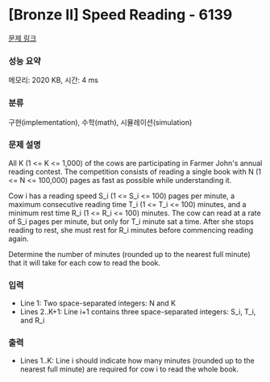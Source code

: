 # [Bronze II] Speed Reading - 6139 

[문제 링크](https://www.acmicpc.net/problem/6139) 

### 성능 요약

메모리: 2020 KB, 시간: 4 ms

### 분류

구현(implementation), 수학(math), 시뮬레이션(simulation)

### 문제 설명

<p>All K (1 <= K <= 1,000) of the cows are participating in Farmer John's annual reading contest. The competition consists of reading a single book with N (1 <= N <= 100,000) pages as fast as possible while understanding it.</p>

<p>Cow i has a reading speed S_i (1 <= S_i <= 100) pages per minute, a maximum consecutive reading time T_i (1 <= T_i <= 100) minutes, and a minimum rest time R_i (1 <= R_i <= 100) minutes.  The cow can read at a rate of S_i pages per minute, but only for T_i minute sat a time. After she stops reading to rest, she must rest for R_i minutes before commencing reading again.</p>

<p>Determine the number of minutes (rounded up to the nearest full minute) that it will take for each cow to read the book.</p>

### 입력 

 <ul>
	<li>Line 1: Two space-separated integers: N and K</li>
	<li>Lines 2..K+1: Line i+1 contains three space-separated integers: S_i, T_i, and R_i</li>
</ul>

<p> </p>

### 출력 

 <ul>
	<li>Lines 1..K: Line i should indicate how many minutes (rounded up to the nearest full minute) are required for cow i to read the whole book.</li>
</ul>

